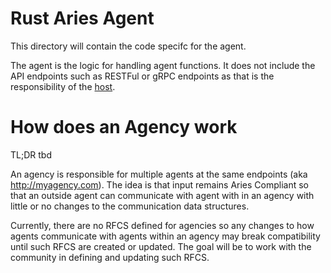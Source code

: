 # Rust Aries Agent

This directory will contain the code specifc for the agent.

The agent is the logic for handling agent functions.  It does not include the API endpoints 
such as RESTFul or gRPC endpoints as that is the responsibility of the [host](../host/README.md).

# How does an Agency work
TL;DR tbd

An agency is responsible for multiple agents at the same endpoints (aka http://myagency.com).
The idea is that input remains Aries Compliant so that an outside agent can communicate with agent with in an agency with 
little or no changes to the communication data structures.  

Currently, there are no RFCS defined for agencies so any changes to how agents communicate with agents within
an agency may break compatibility until such RFCS are created or updated.  The goal will be to
work with the community in defining and updating such RFCS. 
